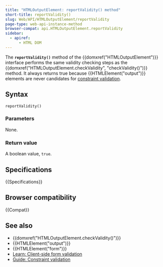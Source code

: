 ```yaml
---
title: "HTMLOutputElement: reportValidity() method"
short-title: reportValidity()
slug: Web/API/HTMLOutputElement/reportValidity
page-type: web-api-instance-method
browser-compat: api.HTMLOutputElement.reportValidity
sidebar:
  - apiref:
      - HTML DOM
---
```


The **`reportValidity()`** method of the {{domxref("HTMLOutputElement")}} interface performs the same validity checking steps as the {{domxref("HTMLOutputElement.checkValidity", "checkValidity()")}} method. It always returns true because {{HTMLElement("output")}} elements are never candidates for [constraint validation](/en-US/docs/Web/HTML/Guides/Constraint_validation).

## Syntax

```js-nolint
reportValidity()
```

### Parameters

None.

### Return value

A boolean value, `true`.

## Specifications

{{Specifications}}

## Browser compatibility

{{Compat}}

## See also

- {{domxref("HTMLOutputElement.checkValidity()")}}
- {{HTMLElement("output")}}
- {{HTMLElement("form")}}
- [Learn: Client-side form validation](/en-US/docs/Learn_web_development/Extensions/Forms/Form_validation)
- [Guide: Constraint validation](/en-US/docs/Web/HTML/Guides/Constraint_validation)
